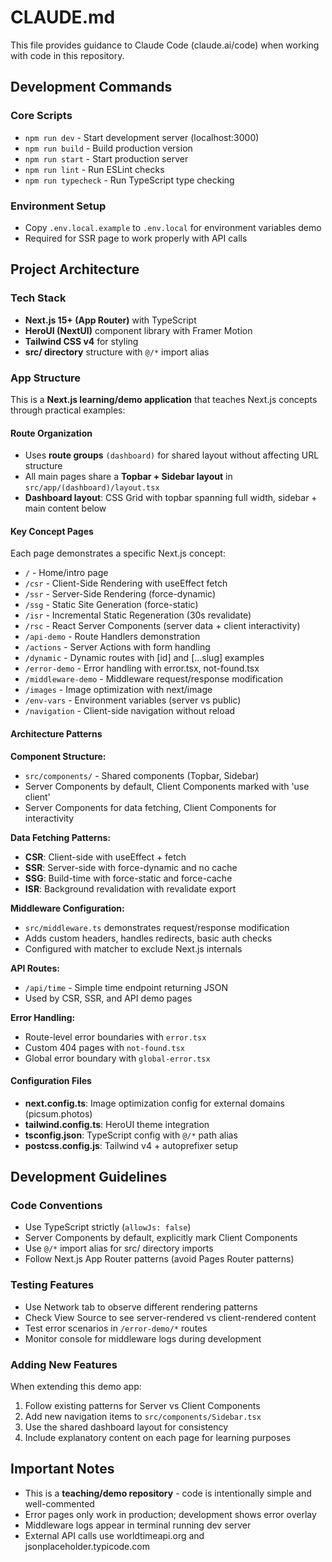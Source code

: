 # CLAUDE.md

This file provides guidance to Claude Code (claude.ai/code) when working with code in this repository.

## Development Commands

### Core Scripts
- `npm run dev` - Start development server (localhost:3000)
- `npm run build` - Build production version
- `npm run start` - Start production server
- `npm run lint` - Run ESLint checks
- `npm run typecheck` - Run TypeScript type checking

### Environment Setup
- Copy `.env.local.example` to `.env.local` for environment variables demo
- Required for SSR page to work properly with API calls

## Project Architecture

### Tech Stack
- **Next.js 15+ (App Router)** with TypeScript
- **HeroUI (NextUI)** component library with Framer Motion
- **Tailwind CSS v4** for styling
- **src/ directory** structure with `@/*` import alias

### App Structure
This is a **Next.js learning/demo application** that teaches Next.js concepts through practical examples:

#### Route Organization
- Uses **route groups** `(dashboard)` for shared layout without affecting URL structure
- All main pages share a **Topbar + Sidebar layout** in `src/app/(dashboard)/layout.tsx`
- **Dashboard layout**: CSS Grid with topbar spanning full width, sidebar + main content below

#### Key Concept Pages
Each page demonstrates a specific Next.js concept:
- `/` - Home/intro page
- `/csr` - Client-Side Rendering with useEffect fetch
- `/ssr` - Server-Side Rendering (force-dynamic)
- `/ssg` - Static Site Generation (force-static)
- `/isr` - Incremental Static Regeneration (30s revalidate)
- `/rsc` - React Server Components (server data + client interactivity)
- `/api-demo` - Route Handlers demonstration
- `/actions` - Server Actions with form handling
- `/dynamic` - Dynamic routes with [id] and [...slug] examples
- `/error-demo` - Error handling with error.tsx, not-found.tsx
- `/middleware-demo` - Middleware request/response modification
- `/images` - Image optimization with next/image
- `/env-vars` - Environment variables (server vs public)
- `/navigation` - Client-side navigation without reload

#### Architecture Patterns

**Component Structure:**
- `src/components/` - Shared components (Topbar, Sidebar)
- Server Components by default, Client Components marked with 'use client'
- Server Components for data fetching, Client Components for interactivity

**Data Fetching Patterns:**
- **CSR**: Client-side with useEffect + fetch
- **SSR**: Server-side with force-dynamic and no cache
- **SSG**: Build-time with force-static and force-cache
- **ISR**: Background revalidation with revalidate export

**Middleware Configuration:**
- `src/middleware.ts` demonstrates request/response modification
- Adds custom headers, handles redirects, basic auth checks
- Configured with matcher to exclude Next.js internals

**API Routes:**
- `/api/time` - Simple time endpoint returning JSON
- Used by CSR, SSR, and API demo pages

**Error Handling:**
- Route-level error boundaries with `error.tsx`
- Custom 404 pages with `not-found.tsx`
- Global error boundary with `global-error.tsx`

#### Configuration Files
- **next.config.ts**: Image optimization config for external domains (picsum.photos)
- **tailwind.config.ts**: HeroUI theme integration
- **tsconfig.json**: TypeScript config with `@/*` path alias
- **postcss.config.js**: Tailwind v4 + autoprefixer setup

## Development Guidelines

### Code Conventions
- Use TypeScript strictly (`allowJs: false`)
- Server Components by default, explicitly mark Client Components
- Use `@/*` import alias for src/ directory imports
- Follow Next.js App Router patterns (avoid Pages Router patterns)

### Testing Features
- Use Network tab to observe different rendering patterns
- Check View Source to see server-rendered vs client-rendered content
- Test error scenarios in `/error-demo/*` routes
- Monitor console for middleware logs during development

### Adding New Features
When extending this demo app:
1. Follow existing patterns for Server vs Client Components
2. Add new navigation items to `src/components/Sidebar.tsx`
3. Use the shared dashboard layout for consistency
4. Include explanatory content on each page for learning purposes

## Important Notes
- This is a **teaching/demo repository** - code is intentionally simple and well-commented
- Error pages only work in production; development shows error overlay
- Middleware logs appear in terminal running dev server
- External API calls use worldtimeapi.org and jsonplaceholder.typicode.com